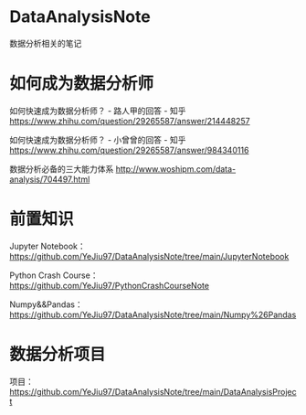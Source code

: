 # DataAnalysisNote
数据分析相关的笔记


# 如何成为数据分析师

如何快速成为数据分析师？ - 路人甲的回答 - 知乎
https://www.zhihu.com/question/29265587/answer/214448257

如何快速成为数据分析师？ - 小曾曾的回答 - 知乎
https://www.zhihu.com/question/29265587/answer/984340116

数据分析必备的三大能力体系 http://www.woshipm.com/data-analysis/704497.html


# 前置知识

Jupyter Notebook：https://github.com/YeJiu97/DataAnalysisNote/tree/main/JupyterNotebook

Python Crash Course：https://github.com/YeJiu97/PythonCrashCourseNote

Numpy&&Pandas：https://github.com/YeJiu97/DataAnalysisNote/tree/main/Numpy%26Pandas


# 数据分析项目

项目：https://github.com/YeJiu97/DataAnalysisNote/tree/main/DataAnalysisProject
